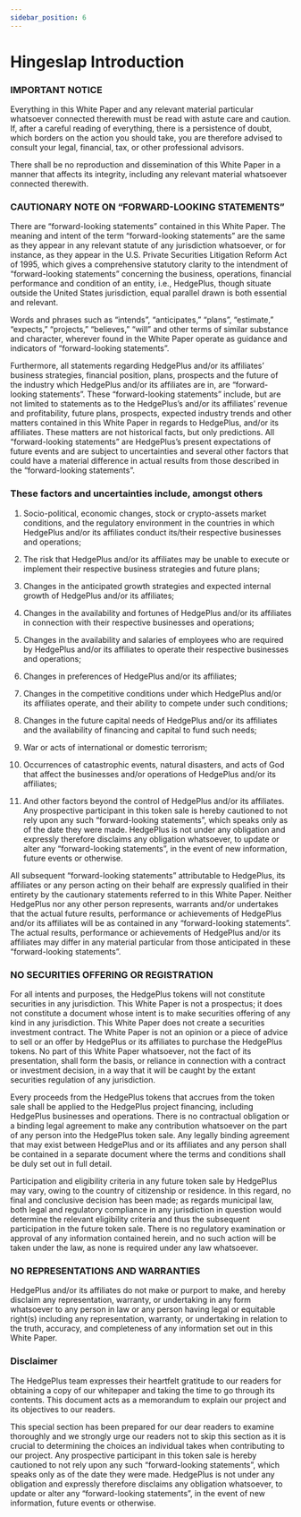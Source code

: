 ```yaml
---
sidebar_position: 6
---
```


# Hingeslap Introduction

### IMPORTANT NOTICE
Everything in this White Paper and any relevant material particular whatsoever connected therewith must be read with astute care and caution. If, after a careful reading of everything, there is a persistence of doubt, which borders on the action you should take, you are therefore advised to consult your legal, financial, tax, or other professional advisors.

There shall be no reproduction and dissemination of this White Paper in a manner that affects its integrity, including any relevant material whatsoever connected therewith.

### CAUTIONARY NOTE ON “FORWARD-LOOKING STATEMENTS”
There are “forward-looking statements” contained in this White Paper. The meaning and intent of the term “forward-looking statements” are the same as they appear in any relevant statute of any jurisdiction whatsoever, or for instance, as they appear in the U.S. Private Securities Litigation Reform Act of 1995, which gives a comprehensive statutory clarity to the intendment of “forward-looking statements” concerning the business, operations, financial performance and condition of an entity, i.e., HedgePlus, though situate outside the United States jurisdiction, equal parallel drawn is both essential and relevant.

Words and phrases such as “intends”, “anticipates,” “plans”, “estimate,” “expects,” “projects,” “believes,” “will” and other terms of similar substance and character, wherever found in the White Paper operate as guidance and indicators of “forward-looking statements”.

Furthermore, all statements regarding HedgePlus and/or its affiliates’ business strategies, financial position, plans, prospects and the future of the industry which HedgePlus and/or its affiliates are in, are “forward-looking statements”. These “forward-looking statements” include, but are not limited to statements as to the HedgePlus’s and/or its affiliates’ revenue and profitability, future plans, prospects, expected industry trends and other matters contained in this White Paper in regards to HedgePlus, and/or its affiliates. These matters are not historical facts, but only predictions. All “forward-looking statements” are HedgePlus’s present expectations of future events and are subject to uncertainties and several other factors that could have a material difference in actual results from those described in the “forward-looking statements”.

### These factors and uncertainties include, amongst others

1. Socio-political, economic changes, stock or crypto-assets market conditions, and the regulatory environment in the countries in which HedgePlus and/or its affiliates conduct its/their respective businesses and operations;

2. The risk that HedgePlus and/or its affiliates may be unable to execute or implement their respective business strategies and future plans;

3. Changes in the anticipated growth strategies and expected internal growth of HedgePlus and/or its affiliates;

4. Changes in the availability and fortunes of HedgePlus and/or its affiliates in connection with their respective businesses and operations;

5. Changes in the availability and salaries of employees who are required by HedgePlus and/or its affiliates to operate their respective businesses and operations;

6. Changes in preferences of HedgePlus and/or its affiliates;

7. Changes in the competitive conditions under which HedgePlus and/or its affiliates operate, and their ability to compete under such conditions;

8. Changes in the future capital needs of HedgePlus and/or its affiliates and the availability of financing and capital to fund such needs;

9. War or acts of international or domestic terrorism;

10. Occurrences of catastrophic events, natural disasters, and acts of God that affect the businesses and/or operations of HedgePlus and/or its affiliates;

11. And other factors beyond the control of HedgePlus and/or its affiliates. Any prospective participant in this token sale is hereby cautioned to not rely upon any such “forward-looking statements”, which speaks only as of the date they were made. HedgePlus is not under any obligation and expressly therefore disclaims any obligation whatsoever, to update or alter any “forward-looking statements”, in the event of new information, future events or otherwise.

All subsequent “forward-looking statements” attributable to HedgePlus, its affiliates or any person acting on their behalf are expressly qualified in their entirety by the cautionary statements referred to in this White Paper. Neither HedgePlus nor any other person represents, warrants and/or undertakes that the actual future results, performance or achievements of HedgePlus and/or its affiliates will be as contained in any “forward-looking statements”. The actual results, performance or achievements of HedgePlus and/or its affiliates may differ in any material particular from those anticipated in these “forward-looking statements”.

### NO SECURITIES OFFERING OR REGISTRATION
For all intents and purposes, the HedgePlus tokens will not constitute securities in any jurisdiction. This White Paper is not a prospectus; it does not constitute a document whose intent is to make securities offering of any kind in any jurisdiction. This White Paper does not create a securities investment contract. The White Paper is not an opinion or a piece of advice to sell or an offer by HedgePlus or its affiliates to purchase the HedgePlus tokens. No part of this White Paper whatsoever, not the fact of its presentation, shall form the basis, or reliance in connection with a contract or investment decision, in a way that it will be caught by the extant securities regulation of any jurisdiction.

Every proceeds from the HedgePlus tokens that accrues from the token sale shall be applied to the HedgePlus project financing, including HedgePlus businesses and operations. There is no contractual obligation or a binding legal agreement to make any contribution whatsoever on the part of any person into the HedgePlus token sale. Any legally binding agreement that may exist between HedgePlus and or its affiliates and any person shall be contained in a separate document where the terms and conditions shall be duly set out in full detail.

Participation and eligibility criteria in any future token sale by HedgePlus may vary, owing to the country of citizenship or residence. In this regard, no final and conclusive decision has been made; as regards municipal law, both legal and regulatory compliance in any jurisdiction in question would determine the relevant eligibility criteria and thus the subsequent participation in the future token sale. There is no regulatory examination or approval of any information contained herein, and no such action will be taken under the law, as none is required under any law whatsoever.

### NO REPRESENTATIONS AND WARRANTIES
HedgePlus and/or its affiliates do not make or purport to make, and hereby disclaim any representation, warranty, or undertaking in any form whatsoever to any person in law or any person having legal or equitable right(s) including any representation, warranty, or undertaking in relation to the truth, accuracy, and completeness of any information set out in this White Paper.

### Disclaimer
The HedgePlus team expresses their heartfelt gratitude to our readers for obtaining a copy of our whitepaper and taking the time to go through its contents. This document acts as a memorandum to explain our project and its objectives to our readers.

This special section has been prepared for our dear readers to examine thoroughly and we strongly urge our readers not to skip this section as it is crucial to determining the choices an individual takes when contributing to our project. Any prospective participant in this token sale is hereby cautioned to not rely upon any such “forward-looking statements”, which speaks only as of the date they were made. HedgePlus is not under any obligation and expressly therefore disclaims any obligation whatsoever, to update or alter any “forward-looking statements”, in the event of new information, future events or otherwise.
